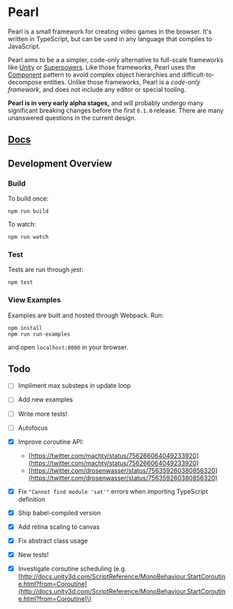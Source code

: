 # Pearl

Pearl is a small framework for creating video games in the browser. It's written in TypeScript, but can be used in any language that compiles to JavaScript.

Pearl aims to be a a simpler, code-only alternative to full-scale frameworks like [Unity](http://unity3d.com/) or [Superpowers](http://superpowers-html5.com/). Like those frameworks, Pearl uses the [Component](http://gameprogrammingpatterns.com/component.html) pattern to avoid complex object hierarchies and difficult-to-decompose entities. Unlike those frameworks, Pearl is a _code-only framework_, and does not include any editor or special tooling.

**Pearl is in very early alpha stages,** and will probably undergo many significant breaking changes before the first `0.1.0` release. There are many unanswered questions in the current design.

## [Docs](https://pearl-docs.disco.zone/)

## Development Overview

### Build

To build once:

```text
npm run build
```

To watch:

```text
npm run watch
```

### Test

Tests are run through jest:

```text
npm test
```

### View Examples

Examples are built and hosted through Webpack. Run:

```text
npm install
npm run run-examples
```

and open `localhost:8080` in your browser.

## Todo

* [ ] Impliment max substeps in update loop
* [ ] Add new examples
* [ ] Write more tests!
* [ ] Autofocus
* [x] Improve coroutine API:
  * [https://twitter.com/machty/status/756266064049233920](https://twitter.com/machty/status/756266064049233920)
  * [https://twitter.com/drosenwasser/status/756359260380856320](https://twitter.com/drosenwasser/status/756359260380856320)
* [x] Fix `"Cannot find module 'sat'"` errors when importing TypeScript definition
* [x] Ship babel-compiled version
* [x] Add retina scaling to canvas
* [x] Fix abstract class usage
* [x] New tests!
* [x] Investigate coroutine scheduling \(e.g. [http://docs.unity3d.com/ScriptReference/MonoBehaviour.StartCoroutine.html?from=Coroutine](http://docs.unity3d.com/ScriptReference/MonoBehaviour.StartCoroutine.html?from=Coroutine)\)

